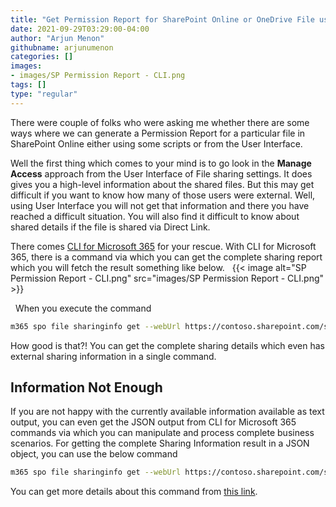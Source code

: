 ```yaml
---
title: "Get Permission Report for SharePoint Online or OneDrive File using CLI for Microsoft 365"
date: 2021-09-29T03:29:00-04:00
author: "Arjun Menon"
githubname: arjunumenon
categories: []
images:
- images/SP Permission Report - CLI.png
tags: []
type: "regular"
---
```


There were couple of folks who were asking me whether there are some
ways where we can generate a Permission Report for a particular file in
SharePoint Online either using some scripts or from the User Interface.
 

Well the first thing which comes to your mind is to go look in
the **Manage Access** approach from the User Interface of File sharing
settings. It does gives you a high-level information about the shared
files. But this may get difficult if you want to know how many of those
users were external. Well, using User Interface you will not get that
information and there you have reached a difficult situation. You will
also find it difficult to know about shared details if the file is
shared via Direct Link.
 

There comes [CLI for Microsoft 365](https://aka.ms/cli-m365) for your
rescue. With CLI for Microsoft 365, there is a command via which you can
get the complete sharing report which you will fetch the result
something like below.
 
{{< image alt="SP Permission Report - CLI.png" src="images/SP Permission Report - CLI.png" >}}

 
When you execute the command


```bash
m365 spo file sharinginfo get --webUrl https://contoso.sharepoint.com/sites/M365CLI --url "/sites/M365CLI/Shared Documents/MySharingCentral.docx"
```


How good is that?! You can get the complete sharing details which even
has external sharing information in a single command.


## Information Not Enough 

If you are not happy with the currently available information available
as text output, you can even get the JSON output from CLI for Microsoft
365 commands via which you can manipulate and process complete business
scenarios. For getting the complete Sharing Information result in a JSON
object, you can use the below command
 

```bash
m365 spo file sharinginfo get --webUrl https://contoso.sharepoint.com/sites/M365CLI --url "/sites/M365CLI/Shared Documents/MySharingCentral.docx" --output JSON
```

You can get more details about this command from [this
link](https://pnp.github.io/cli-microsoft365/cmd/spo/file/file-sharinginfo-get/).

